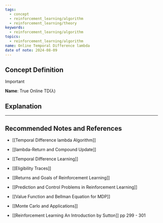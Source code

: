 ```yaml
---
tags:
  - concept
  - reinforcement_learning/algorithm
  - reinforcement_learning/theory
keywords:
  - reinforcement_learning/algorithm
topics:
  - reinforcement_learning/algorithm
name: Online Temporal Difference lambda
date of note: 2024-08-09
---
```


## Concept Definition

>[!important]
>**Name**: True Online TD($\lambda$)



## Explanation





-----------
##  Recommended Notes and References


- [[Temporal Difference lambda Algorithm]]

- [[lambda-Return and Compound Update]]


- [[Temporal Difference Learning]]
- [[Eligibility Traces]]
- [[Returns and Goals of Reinforcement Learning]]


- [[Prediction and Control Problems in Reinforcement Learning]]
- [[Value Function and Bellman Equation for MDP]]
- [[Monte Carlo and Applications]]

- [[Reinforcement Learning An Introduction by Sutton]] pp 299 - 301